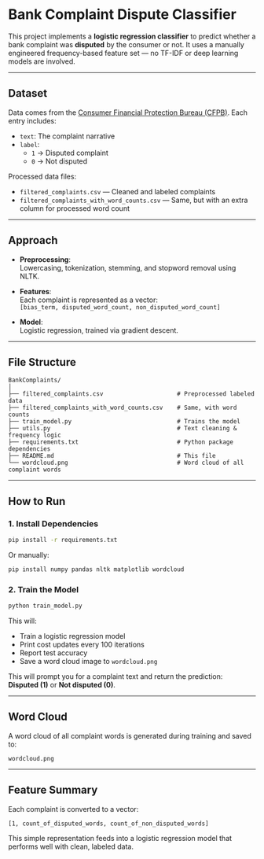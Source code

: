 # Bank Complaint Dispute Classifier

This project implements a **logistic regression classifier** to predict whether a bank complaint was **disputed** by the consumer or not. It uses a manually engineered frequency-based feature set — no TF-IDF or deep learning models are involved.

---

## Dataset

Data comes from the [Consumer Financial Protection Bureau (CFPB)](https://www.kaggle.com/code/shtrausslearning/banking-consumer-complaint-analysis). Each entry includes:

- `text`: The complaint narrative  
- `label`:  
  - `1` → Disputed complaint  
  - `0` → Not disputed

Processed data files:
- `filtered_complaints.csv` — Cleaned and labeled complaints  
- `filtered_complaints_with_word_counts.csv` — Same, but with an extra column for processed word count

---

## Approach

- **Preprocessing**:  
  Lowercasing, tokenization, stemming, and stopword removal using NLTK.

- **Features**:  
  Each complaint is represented as a vector:  
  `[bias_term, disputed_word_count, non_disputed_word_count]`

- **Model**:  
  Logistic regression, trained via gradient descent.

---

## File Structure

```
BankComplaints/
│
├── filtered_complaints.csv                     # Preprocessed labeled data
├── filtered_complaints_with_word_counts.csv    # Same, with word counts
├── train_model.py                              # Trains the model
├── utils.py                                    # Text cleaning & frequency logic
├── requirements.txt                            # Python package dependencies
├── README.md                                   # This file
└── wordcloud.png                               # Word cloud of all complaint words
```

---

## How to Run

### 1. Install Dependencies

```bash
pip install -r requirements.txt
```

Or manually:

```bash
pip install numpy pandas nltk matplotlib wordcloud
```

### 2. Train the Model

```bash
python train_model.py
```

This will:
- Train a logistic regression model
- Print cost updates every 100 iterations
- Report test accuracy
- Save a word cloud image to `wordcloud.png`


This will prompt you for a complaint text and return the prediction:  
**Disputed (1)** or **Not disputed (0)**.

---

## Word Cloud

A word cloud of all complaint words is generated during training and saved to:

```
wordcloud.png
```

---

## Feature Summary

Each complaint is converted to a vector:
```
[1, count_of_disputed_words, count_of_non_disputed_words]
```

This simple representation feeds into a logistic regression model that performs well with clean, labeled data.

